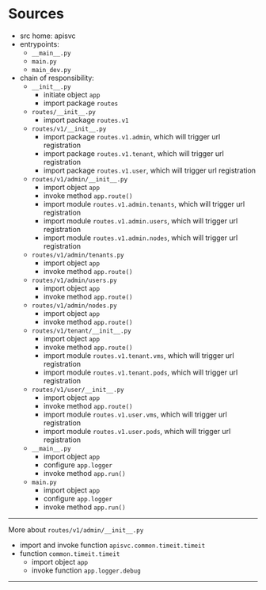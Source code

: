 # Sources

* src home: apisvc
* entrypoints:
  * `__main__.py`
  * `main.py`
  * `main_dev.py`
* chain of responsibility:
  * `__init__.py`
    * initiate object `app`
    * import package `routes`
  * `routes/__init__.py`
    * import package `routes.v1`
  * `routes/v1/__init__.py`
    * import package `routes.v1.admin`, which will trigger url registration
    * import package `routes.v1.tenant`, which will trigger url registration
    * import package `routes.v1.user`, which will trigger url registration
  * `routes/v1/admin/__init__.py`
    * import object `app`
    * invoke method `app.route()`
    * import module `routes.v1.admin.tenants`, which will trigger url registration
    * import module `routes.v1.admin.users`, which will trigger url registration
    * import module `routes.v1.admin.nodes`, which will trigger url registration
  * `routes/v1/admin/tenants.py`
    * import object `app`
    * invoke method `app.route()`
  * `routes/v1/admin/users.py`
    * import object `app`
    * invoke method `app.route()`
  * `routes/v1/admin/nodes.py`
    * import object `app`
    * invoke method `app.route()`
  * `routes/v1/tenant/__init__.py`
    * import object `app`
    * invoke method `app.route()`
    * import module `routes.v1.tenant.vms`, which will trigger url registration
    * import module `routes.v1.tenant.pods`, which will trigger url registration
  * `routes/v1/user/__init__.py`
    * import object `app`
    * invoke method `app.route()`
    * import module `routes.v1.user.vms`, which will trigger url registration
    * import module `routes.v1.user.pods`, which will trigger url registration
  * `__main__.py`
    * import object `app`
    * configure `app.logger`
    * invoke method `app.run()`
  * `main.py`
    * import object `app`
    * configure `app.logger`
    * invoke method `app.run()`

---

More about `routes/v1/admin/__init__.py`

* import and invoke function `apisvc.common.timeit.timeit`
* function `common.timeit.timeit`
  * import object `app`
  * invoke function `app.logger.debug`

---
